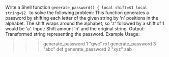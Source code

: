 Write a Shell function `generate_password() {
local shift=$1
local string=$2
` to solve the following problem:
This function generates a password by shifting each letter of the given string by 'n' positions in the alphabet.
The shift wraps around the alphabet, so 'z' followed by a shift of 1 would be 'a'.
Input: Shift amount 'n' and the original string.
Output: Transformed string representing the password.
Example Usage:
>>> generate_password 1 "qwe"
rxf
>>> generate_password 3 "abc"
def
>>> generate_password 2 "xyz"
zab